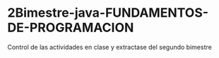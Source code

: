 # 2Bimestre-java-FUNDAMENTOS-DE-PROGRAMACION
Control de las actividades en clase y extractase del segundo bimestre
